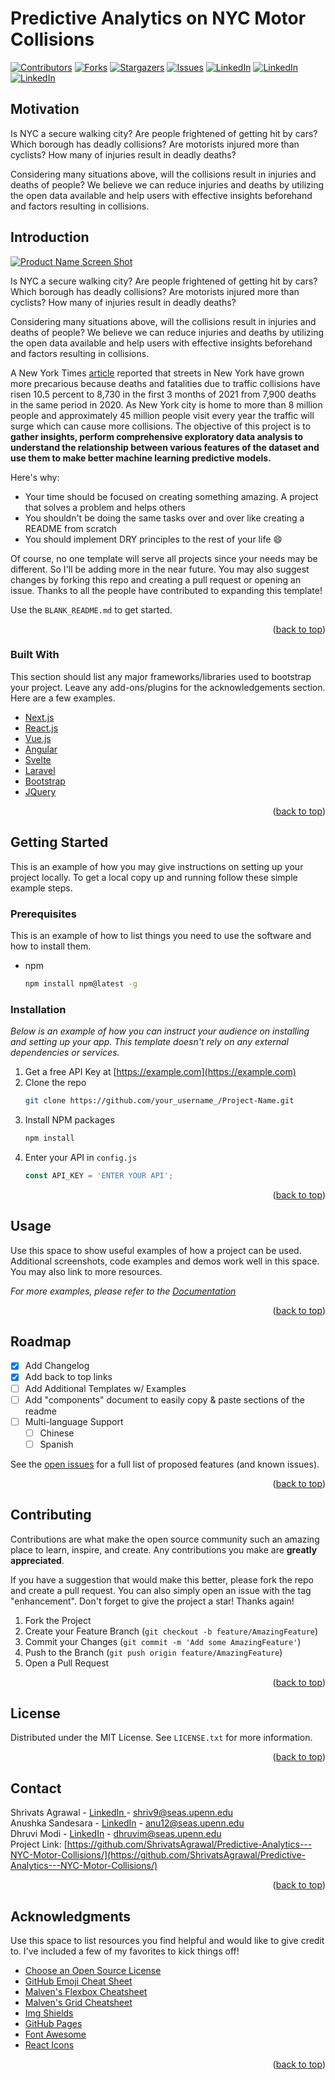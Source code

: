 # Predictive Analytics on NYC Motor Collisions

[![Contributors][contributors-shield]][contributors-url]
[![Forks][forks-shield]][forks-url]
[![Stargazers][stars-shield]][stars-url]
[![Issues][issues-shield]][issues-url]
[![LinkedIn][linkedin-shield]][linkedin-url]
[![LinkedIn][linkedin-shield]][linkedin-url2]
[![LinkedIn][linkedin-shield]][linkedin-url3]

<!--[![MIT License][license-shield]][license-url]-->



<!-- MOTIVATION -->
## Motivation



Is NYC a secure walking city? Are people frightened of getting hit by cars? Which borough has deadly collisions? Are motorists injured more than cyclists? How many of injuries result in deadly deaths?

Considering many situations above, will the collisions result in injuries and deaths of people? We believe we can reduce injuries and deaths by utilizing the open data available and help users with effective insights beforehand and factors resulting in collisions.


<!-- ABOUT THE PROJECT -->
## Introduction

[![Product Name Screen Shot][product-screenshot]](https://anushkasandesara.medium.com/predictive-analytics-on-nyc-collision-data-9f06c94140f2)

Is NYC a secure walking city? Are people frightened of getting hit by cars? Which borough has deadly collisions? Are motorists injured more than cyclists? How many of injuries result in deadly deaths?

Considering many situations above, will the collisions result in injuries and deaths of people? We believe we can reduce injuries and deaths by utilizing the open data available and help users with effective insights beforehand and factors resulting in collisions.

A New York Times [article](https://www.nytimes.com/2021/09/30/nyregion/traffic-deaths-nyc.html) reported that streets in New York have grown more precarious because deaths and fatalities due to traffic collisions have risen 10.5 percent to 8,730 in the first 3 months of 2021 from 7,900 deaths in the same period in 2020. As New York city is home to more than 8 million people and approximately 45 million people visit every year the traffic will surge which can cause more collisions. The objective of this project is to <b>gather insights, perform comprehensive exploratory data analysis to understand the relationship between various features of the dataset and use them to make better machine learning predictive models.</b>

Here's why:
* Your time should be focused on creating something amazing. A project that solves a problem and helps others
* You shouldn't be doing the same tasks over and over like creating a README from scratch
* You should implement DRY principles to the rest of your life :smile:

Of course, no one template will serve all projects since your needs may be different. So I'll be adding more in the near future. You may also suggest changes by forking this repo and creating a pull request or opening an issue. Thanks to all the people have contributed to expanding this template!

Use the `BLANK_README.md` to get started.

<p align="right">(<a href="#top">back to top</a>)</p>



### Built With

This section should list any major frameworks/libraries used to bootstrap your project. Leave any add-ons/plugins for the acknowledgements section. Here are a few examples.

* [Next.js](https://nextjs.org/)
* [React.js](https://reactjs.org/)
* [Vue.js](https://vuejs.org/)
* [Angular](https://angular.io/)
* [Svelte](https://svelte.dev/)
* [Laravel](https://laravel.com)
* [Bootstrap](https://getbootstrap.com)
* [JQuery](https://jquery.com)

<p align="right">(<a href="#top">back to top</a>)</p>



<!-- GETTING STARTED -->
## Getting Started

This is an example of how you may give instructions on setting up your project locally.
To get a local copy up and running follow these simple example steps.

### Prerequisites

This is an example of how to list things you need to use the software and how to install them.
* npm
  ```sh
  npm install npm@latest -g
  ```

### Installation

_Below is an example of how you can instruct your audience on installing and setting up your app. This template doesn't rely on any external dependencies or services._

1. Get a free API Key at [https://example.com](https://example.com)
2. Clone the repo
   ```sh
   git clone https://github.com/your_username_/Project-Name.git
   ```
3. Install NPM packages
   ```sh
   npm install
   ```
4. Enter your API in `config.js`
   ```js
   const API_KEY = 'ENTER YOUR API';
   ```

<p align="right">(<a href="#top">back to top</a>)</p>



<!-- USAGE EXAMPLES -->
## Usage

Use this space to show useful examples of how a project can be used. Additional screenshots, code examples and demos work well in this space. You may also link to more resources.

_For more examples, please refer to the [Documentation](https://example.com)_

<p align="right">(<a href="#top">back to top</a>)</p>



<!-- ROADMAP -->
## Roadmap

- [x] Add Changelog
- [x] Add back to top links
- [ ] Add Additional Templates w/ Examples
- [ ] Add "components" document to easily copy & paste sections of the readme
- [ ] Multi-language Support
    - [ ] Chinese
    - [ ] Spanish

See the [open issues](https://github.com/othneildrew/Best-README-Template/issues) for a full list of proposed features (and known issues).

<p align="right">(<a href="#top">back to top</a>)</p>



<!-- CONTRIBUTING -->
## Contributing

Contributions are what make the open source community such an amazing place to learn, inspire, and create. Any contributions you make are **greatly appreciated**.

If you have a suggestion that would make this better, please fork the repo and create a pull request. You can also simply open an issue with the tag "enhancement".
Don't forget to give the project a star! Thanks again!

1. Fork the Project
2. Create your Feature Branch (`git checkout -b feature/AmazingFeature`)
3. Commit your Changes (`git commit -m 'Add some AmazingFeature'`)
4. Push to the Branch (`git push origin feature/AmazingFeature`)
5. Open a Pull Request

<p align="right">(<a href="#top">back to top</a>)</p>



<!-- LICENSE -->
## License

Distributed under the MIT License. See `LICENSE.txt` for more information.

<p align="right">(<a href="#top">back to top</a>)</p>



<!-- CONTACT -->
## Contact

Shrivats Agrawal - <a href='https://www.linkedin.com/in/shrivats-agrawal/'> LinkedIn </a> - shriv9@seas.upenn.edu <br>
Anushka Sandesara - <a href='https://www.linkedin.com/in/anushka-sandesara/'>LinkedIn</a> - anu12@seas.upenn.edu <br>
Dhruvi Modi - <a href='https://www.linkedin.com/in/dhruvi-modi-093a93155/'>LinkedIn</a> - dhruvim@seas.upenn.edu <br>
Project Link: [https://github.com/ShrivatsAgrawal/Predictive-Analytics---NYC-Motor-Collisions/](https://github.com/ShrivatsAgrawal/Predictive-Analytics---NYC-Motor-Collisions/)

<p align="right">(<a href="#top">back to top</a>)</p>



<!-- ACKNOWLEDGMENTS -->
## Acknowledgments

Use this space to list resources you find helpful and would like to give credit to. I've included a few of my favorites to kick things off!

* [Choose an Open Source License](https://choosealicense.com)
* [GitHub Emoji Cheat Sheet](https://www.webpagefx.com/tools/emoji-cheat-sheet)
* [Malven's Flexbox Cheatsheet](https://flexbox.malven.co/)
* [Malven's Grid Cheatsheet](https://grid.malven.co/)
* [Img Shields](https://shields.io)
* [GitHub Pages](https://pages.github.com)
* [Font Awesome](https://fontawesome.com)
* [React Icons](https://react-icons.github.io/react-icons/search)

<p align="right">(<a href="#top">back to top</a>)</p>


<!-- MARKDOWN LINKS & IMAGES -->
<!-- https://www.markdownguide.org/basic-syntax/#reference-style-links -->
[contributors-shield]: https://img.shields.io/github/contributors/ShrivatsAgrawal/Predictive-Analytics---NYC-Motor-Collisions.svg?style=for-the-badge
[contributors-url]: https://github.com/ShrivatsAgrawal/Predictive-Analytics---NYC-Motor-Collisions/graphs/contributors
[forks-shield]: https://img.shields.io/github/forks/ShrivatsAgrawal/Predictive-Analytics---NYC-Motor-Collisions.svg?style=for-the-badge
[forks-url]: https://github.com/ShrivatsAgrawal/Predictive-Analytics---NYC-Motor-Collisions/network/members
[stars-shield]: https://img.shields.io/github/stars/ShrivatsAgrawal/Predictive-Analytics---NYC-Motor-Collisions.svg?style=for-the-badge
[stars-url]: https://github.com/ShrivatsAgrawal/Predictive-Analytics---NYC-Motor-Collisions/stargazers
[issues-shield]: https://img.shields.io/github/issues/ShrivatsAgrawal/Predictive-Analytics---NYC-Motor-Collisions.svg?style=for-the-badge
[issues-url]: https://github.com/ShrivatsAgrawal/Predictive-Analytics---NYC-Motor-Collisions/issues
[license-shield]: https://img.shields.io/github/license/ShrivatsAgrawal/Predictive-Analytics---NYC-Motor-Collisions.svg?style=for-the-badge
[license-url]: https://github.com/ShrivatsAgrawal/Predictive-Analytics---NYC-Motor-Collisions/blob/master/LICENSE.txt
[linkedin-shield]: https://img.shields.io/badge/-LinkedIn-black.svg?style=for-the-badge&logo=linkedin&colorB=555
[linkedin-url]: https://www.linkedin.com/in/shrivats-agrawal/
[linkedin-url2]: https://www.linkedin.com/in/anushka-sandesara/
[linkedin-url3]: https://www.linkedin.com/in/dhruvi-modi-093a93155/
[product-screenshot]: images/nyc.png
